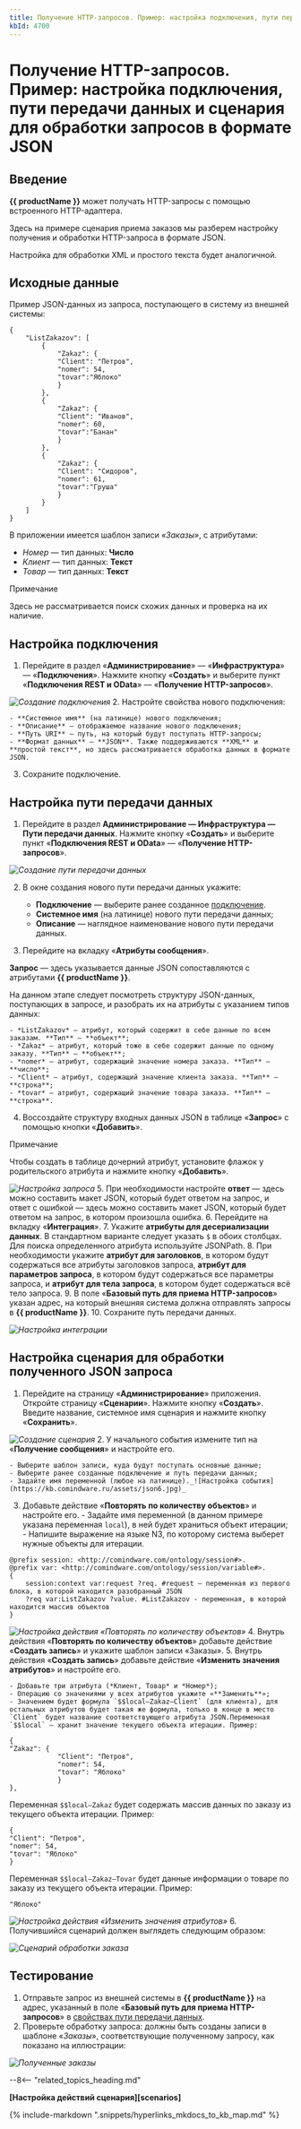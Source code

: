 ```yaml
---
title: Получение HTTP-запросов. Пример: настройка подключения, пути передачи данных и сценария для обработки запросов  в формате JSON
kbId: 4700
---
```


# Получение HTTP-запросов. Пример: настройка подключения, пути передачи данных и сценария для обработки запросов в формате JSON

## Введение

**{{ productName }}** может получать HTTP-запросы с помощью встроенного HTTP-адаптера.

Здесь на примере сценария приема заказов мы разберем настройку получения и обработки HTTP-запроса в формате JSON.

Настройка для обработки XML и простого текста будет аналогичной.

## Исходные данные

Пример JSON-данных из запроса, поступающего в систему из внешней системы:

```
{
    "ListZakazov": [
        {
            "Zakaz": {
            "Client": "Петров",
            "nomer": 54,
            "tovar":"Яблоко"
            }
        },
        {
            "Zakaz": {
            "Client": "Иванов",
            "nomer": 60,
            "tovar":"Банан"
            }
        },
        {
            "Zakaz": {
            "Client": "Сидоров",
            "nomer": 61,
            "tovar":"Груша"
            }
        }
    ]
}
```

В приложении имеется шаблон записи *«Заказы»*, с атрибутами:

- *Номер* — тип данных: **Число**
- *Клиент* — тип данных: **Текст**
- *Товар* — тип данных: **Текст**

Примечание

Здесь не рассматривается поиск схожих данных и проверка на их наличие.

## Настройка подключения

1. Перейдите в раздел «**Администрирование**» — «**Инфраструктура**» — «**Подключения**». Нажмите кнопку «**Создать**» и выберите пункт «**Подключения REST и OData**» — «**Получение HTTP-запросов**».

_![Создание подключения](https://kb.comindware.ru/assets/json1.jpg)_
2. Настройте свойства нового подключения:

    - **Системное имя** (на латинице) нового подключения;
    - **Описание** — отображаемое название нового подключения;
    - **Путь URI** — путь, на который будут поступать HTTP-запросы;
    - **Формат данных** — **JSON**. Также поддерживаются **XML** и **простой текст**, но здесь рассматривается обработка данных в формате JSON.
3. Сохраните подключение.

## Настройка пути передачи данных

1. Перейдите в раздел **Администрирование — Инфраструктура — Пути передачи данных**. Нажмите кнопку «**Создать**» и выберите пункт «**Подключения REST и OData**» — «**Получение HTTP-запросов**».

_![Создание пути передачи данных](https://kb.comindware.ru/assets/json2.png)_

2. В окне создания нового пути передачи данных укажите:

    - **Подключение** — выберите ранее созданное [подключение](#настройка-подключения).
    - **Системное имя** (на латинице) нового пути передачи данных;
    - **Описание** — наглядное наименование нового пути передачи данных.
3. Перейдите на вкладку «**Атрибуты сообщения**».

**Запрос** — здесь указывается данные JSON сопоставляются с атрибутами **{{ productName }}**.

На данном этапе следует посмотреть структуру JSON-данных, поступающих в запросе, и разобрать их на атрибуты с указанием типов данных:

    - *ListZakazov* — атрибут, который содержит в себе данные по всем заказам. **Тип** — **объект**;
    - *Zakaz* — атрибут, который тоже в себе содержит данные по одному заказу. **Тип** — **объект**;
    - *nomer* — атрибут, содержащий значение номера заказа. **Тип** — **число**;
    - *Client* — атрибут, содержащий значение клиента заказа. **Тип** — **строка**;
    - *tovar* — атрибут, содержащий значение товара заказа. **Тип** — **строка**.
4. Воссоздайте структуру входных данных JSON в таблице «**Запрос**» с помощью кнопки «**Добавить**».

Примечание

Чтобы создать в таблице дочерний атрибут, установите флажок у родительского атрибута и нажмите кнопку «**Добавить**».

_![Настройка запроса](https://kb.comindware.ru/assets/json3.jpg)_
5. При необходимости настройте **ответ** — здесь можно составить макет JSON, который будет ответом на запрос, и ответ с ошибкой — здесь можно составить макет JSON, который будет ответом на запрос, в котором произошла ошибка.
6. Перейдите на вкладку «**Интеграция**».
7. Укажите **атрибуты для десериализации данных**. В стандартном варианте следует указать `$` в обоих столбцах. Для поиска определенного атрибута используйте JSONPath.
8. При необходимости укажите **атрибут для заголовков**, в котором будут содержаться все атрибуты заголовков запроса, **атрибут для параметров запроса**, в котором будут содержаться все параметры запроса, и **атрибут для тела запроса**, в котором будет содержаться всё тело запроса.
9. В поле «**Базовый путь для приема HTTP-запросов**» указан адрес, на который внешняя система должна отправлять запросы в **{{ productName }}**.
10. Сохраните путь передачи данных.

_![Настройка интеграции](https://kb.comindware.ru/assets/json4.png)_

## Настройка сценария для обработки полученного JSON запроса

1. Перейдите на страницу «**Администрирование**» приложения. Откройте страницу «**Сценарии**». Нажмите кнопку «**Создать**». Введите название, системное имя сценария и нажмите кнопку «**Сохранить**».

_![Создание сценария](https://kb.comindware.ru/assets/json5.jpg)_
2. У начального события измените тип на «**Получение сообщения**» и настройте его.

    - Выберите шаблон записи, куда будут поступать основные данные;
    - Выберите ранее созданные подключение и путь передачи данных;
    - Задайте имя переменной (любое на латинице)._![Настройка события](https://kb.comindware.ru/assets/json6.jpg)_
3. Добавьте действие «**Повторять по количеству объектов**» и настройте его. - Задайте имя переменной (в данном примере указана переменная `local`), в ней будет храниться объект итерации; - Напишите выражение на языке N3, по которому система выберет нужные объекты для итерации.

```
@prefix session: <http://comindware.com/ontology/session#>.
@prefix var: <http://comindware.com/ontology/session/variable#>.
{
    session:context var:request ?req. #request — переменная из первого блока, в которой находится разобранный JSON
    ?req var:ListZakazov ?value. #ListZakazov - переменная, в которой находится массив объектов
}
```

_![Настройка действия «Повторять по количеству объектов»](https://kb.comindware.ru/assets/json7.jpg)_
4. Внутрь действия «**Повторять по количеству объектов**» добавьте действие «**Создать запись**» и укажите шаблон записи «Заказы».
5. Внутрь действия «**Создать запись**» добавьте действие «**Изменить значения атрибутов**» и настройте его.

    - Добавьте три атрибута (*Клиент, Товар* и *Номер*);
    - Операцию со значениями у всех атрибутов укажите «**Заменить**»;
    - Значением будет формула `$$local—Zakaz—Client` (для клиента), для остальных атрибутов будет такая же формула, только в конце в место `Client` будет название соответствующего атрибута JSON.Переменная `$$local` — хранит значение текущего объекта итерации. Пример:

```
{
"Zakaz": {
            "Client": "Петров",
            "nomer": 54,
            "tovar": "Яблоко"
            }
},
```

Переменная `$$local—Zakaz` будет содержать массив данных по заказу из текущего объекта итерации. Пример:

```
{
"Client": "Петров",
"nomer": 54,
"tovar": "Яблоко"
}
```

Переменная `$$local—Zakaz—Tovar` будет данные информации о товаре по заказу из текущего объекта итерации. Пример:

```
"Яблоко"
```

_![Настройка действия «Изменить значения атрибутов»](https://kb.comindware.ru/assets/json8.jpg)_
6. Получившийся сценарий должен выглядеть следующим образом:

_![Сценарий обработки заказа](https://kb.comindware.ru/assets/json10.png)_

## Тестирование

1. Отправьте запрос из внешней системы в **{{ productName }}** на адрес, указанный в поле «**Базовый путь для приема HTTP-запросов**» в [свойствах пути передачи данных](#настройка-пути-передачи-данных).
2. Проверьте обработку запроса: должны быть созданы записи в шаблоне «*Заказы*», соответствующие полученному запросу, как показано на иллюстрации:

_![Полученные заказы](https://kb.comindware.ru/assets/json9.jpg)_

--8<-- "related_topics_heading.md"

**[Настройка действий сценария][scenarios]**

{% include-markdown ".snippets/hyperlinks_mkdocs_to_kb_map.md" %}
